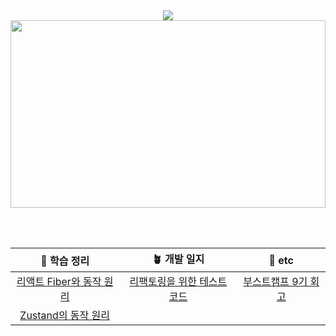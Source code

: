 <div align="center">
  <a href="https://hits.seeyoufarm.com">
    <img src="https://hits.seeyoufarm.com/api/count/incr/badge.svg?url=https%3A%2F%2Fgithub.com%2Fyiseungyun%2Fhit-counter&count_bg=%239FD774&title_bg=%23C0C0C0&icon=&icon_color=%239A9A9A&title=%E2%98%83%EF%B8%8F+visit+&edge_flat=false"/>
  </a>

  <br/>
  
  <a href="https://github.com/devxb/gitanimals">
  <img
    src="https://render.gitanimals.org/farms/yiseungyun"
    width="100%"
    height="300"
  />
  </a>

  <br/><br/>

|📝 학습 정리|🪴 개발 일지|💭 etc|
|:-:|:-:|:-:|
|[리액트 Fiber와 동작 원리](https://velog.io/@yiseungyun/%EB%A6%AC%EC%95%A1%ED%8A%B8%EC%9D%98-Fiber%EB%A5%BC-%EB%AA%A8%EB%A5%B4%EB%8A%94-Chill-guy%EC%9D%BC-%EB%95%8C)|[리팩토링을 위한 테스트 코드](https://velog.io/@yiseungyun/%ED%85%8C%EC%8A%A4%ED%8A%B8-%EC%BD%94%EB%93%9C-%EC%99%9C-%ED%95%84%EC%9A%94%ED%96%88%EC%9D%84%EA%B9%8C)|[부스트캠프 9기 회고](https://velog.io/@yiseungyun/%EB%B6%80%EC%8A%A4%ED%8A%B8%EC%BA%A0%ED%94%84-9%EA%B8%B0%EB%A5%BC-%EB%A7%88%EC%B9%98%EB%A9%B0)|
|[Zustand의 동작 원리](https://velog.io/@yiseungyun/Zustand%EC%9D%98-%EB%8F%99%EC%9E%91-%EC%9B%90%EB%A6%AC%EB%A5%BC-%EB%AA%A8%EB%A5%B4%EB%8A%94-Chill-guy%EC%9D%BC-%EB%95%8C)|[]()||

</div>
